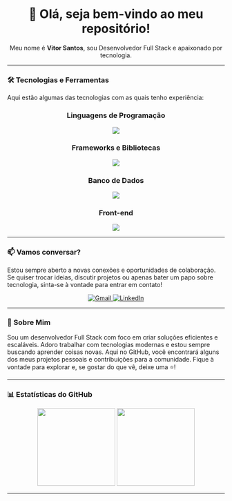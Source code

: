 <div align="center">
  <h1>👋 Olá, seja bem-vindo ao meu repositório!</h1>
  <p>Meu nome é <strong>Vitor Santos</strong>, sou Desenvolvedor Full Stack e apaixonado por tecnologia.</p>
</div>

---

### 🛠️ Tecnologias e Ferramentas

Aqui estão algumas das tecnologias com as quais tenho experiência:

<div align="center">
  <h3>Linguagens de Programação</h3>
  <p>
    <img src="https://skillicons.dev/icons?i=ts,java,python,rust" />
  </p>

  <h3>Frameworks e Bibliotecas</h3>
  <p>
    <img src="https://skillicons.dev/icons?i=spring,nodejs,django" />
  </p>

  <h3>Banco de Dados</h3>
  <p>
    <img src="https://skillicons.dev/icons?i=mysql,postgres,mongo" />
  </p>

  <h3>Front-end</h3>
  <p>
    <img src="https://skillicons.dev/icons?i=react,angular" />
  </p>
</div>

---

### 📫 Vamos conversar?

Estou sempre aberto a novas conexões e oportunidades de colaboração. Se quiser trocar ideias, discutir projetos ou apenas bater um papo sobre tecnologia, sinta-se à vontade para entrar em contato!

<div align="center">
  <a href="mailto:santoss.coding@gmail.com">
    <img src="https://skillicons.dev/icons?i=gmail" alt="Gmail" />
  </a>
  <a href="https://www.linkedin.com/in/vitorsantss" target="_blank">
    <img src="https://skillicons.dev/icons?i=linkedin" alt="LinkedIn" />
  </a>
</div>

---

### 🚀 Sobre Mim

Sou um desenvolvedor Full Stack com foco em criar soluções eficientes e escaláveis. Adoro trabalhar com tecnologias modernas e estou sempre buscando aprender coisas novas. Aqui no GitHub, você encontrará alguns dos meus projetos pessoais e contribuições para a comunidade. Fique à vontade para explorar e, se gostar do que vê, deixe uma ⭐!

---

### 📊 Estatísticas do GitHub

<div align="center">
  <img height="180em" src="https://github-readme-stats.vercel.app/api?username=vitorsantss&show_icons=true&theme=dark&hide_border=true" />
  <img height="180em" src="https://github-readme-stats.vercel.app/api/top-langs/?username=vitorsantss&layout=compact&theme=dark&hide_border=true" />
</div>

---
